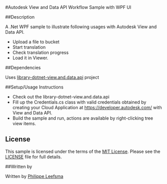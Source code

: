 #Autodesk View and Data API Workflow Sample with WPF UI


##Description

A .Net WPF sample to illustrate following usages with Autodesk View and Data API. 


* Upload a file to bucket
* Start translation
* Check translation progress
* Load it in Viewer. 

##Dependencies

Uses [library-dotnet-view.and.data.api](https://github.com/Developer-Autodesk/library-dotnet-view.and.data.api) project

##Setup/Usage Instructions


* Check out the library-dotnet-view.and.data.api  
* Fill up the Credentials.cs class with valid credentials obtained by creating your Cloud Application at https://developer.autodesk.com/ with View and Data API.
* Build the sample and run, actions are available by right-clicking tree view items.  

  
## License

This sample is licensed under the terms of the [MIT License](http://opensource.org/licenses/MIT). Please see the [LICENSE](LICENSE) file for full details.


##Written by 

Written by [Philippe Leefsma](http://adndevblog.typepad.com/cloud_and_mobile/philippe-leefsma.html)   



